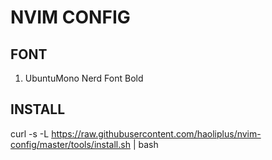 # NVIM CONFIG

## FONT
1. UbuntuMono Nerd Font Bold

## INSTALL

curl -s -L https://raw.githubusercontent.com/haoliplus/nvim-config/master/tools/install.sh | bash
